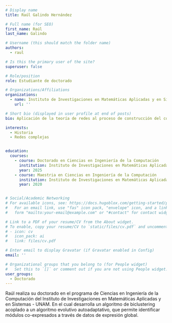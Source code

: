```yaml
---
# Display name
title: Raúl Galindo Hernández

# Full name (for SEO)
first_name: Raúl
last_name: Galindo

# Username (this should match the folder name)
authors:
  - raul

# Is this the primary user of the site?
superuser: false

# Role/position
role: Estudiante de doctorado

# Organizations/Affiliations
organizations:
  - name: Instituto de Investigaciones en Matemáticas Aplicadas y en Sistemas - UNAM
    url: ''

# Short bio (displayed in user profile at end of posts)
bio: Aplicación de la teoría de redes al proceso de construcción del conocimiento en la modernidad temprana.

interests:
  - Historia
  - Redes complejas


education:
  courses:
    - course: Doctorado en Ciencias en Ingeniería de la Computación
      institution: Instituto de Investigaciones en Matemáticas Aplicadas y en Sistemas - UNAM
      year: 2025
    - course: Maestria en Ciencias en Ingeniería de la Computación
      institution: Instituto de Investigaciones en Matemáticas Aplicadas y en Sistemas - UNAM
      year: 2020


# Social/Academic Networking
# For available icons, see: https://docs.hugoblox.com/getting-started/page-builder/#icons
#   For an email link, use "fas" icon pack, "envelope" icon, and a link in the
#   form "mailto:your-email@example.com" or "#contact" for contact widget.

# Link to a PDF of your resume/CV from the About widget.
# To enable, copy your resume/CV to `static/files/cv.pdf` and uncomment the lines below.
# - icon: cv
#   icon_pack: ai
#   link: files/cv.pdf

# Enter email to display Gravatar (if Gravatar enabled in Config)
email: ''

# Organizational groups that you belong to (for People widget)
#   Set this to `[]` or comment out if you are not using People widget.
user_groups:
  - Doctorado
---
```


Raúl realiza su doctorado en el programa de Ciencias en Ingeniería de la Computación del Instituto de Investigaciones en Matemáticas Aplicadas y en Sistemas - UNAM. En el cual desarrolla un algoritmo de biclustering acoplado a un algoritmo evolutivo autoadaptativo, que permite identificar módulos co-expresados a través de datos de expresión global.
